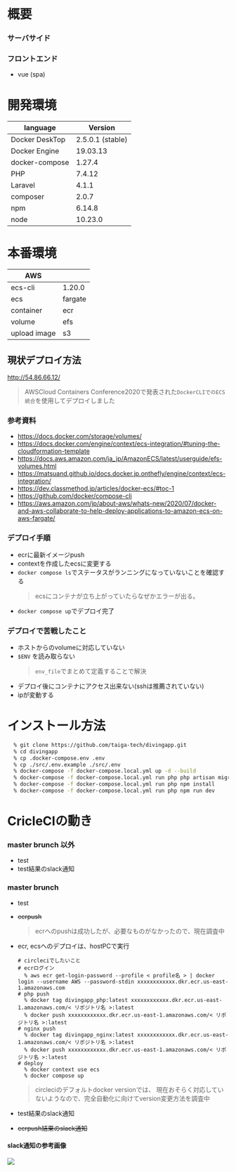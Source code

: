 # 概要
### サーバサイド
### フロントエンド
  - vue (spa)
# 開発環境
|language|Version|
|---|---|
|Docker DeskTop|2.5.0.1 (stable)|
|Docker Engine|19.03.13|
|docker-compose|1.27.4|
|PHP|7.4.12|
|Laravel|4.1.1|
|composer|2.0.7|
|npm|6.14.8|
|node|10.23.0|

# 本番環境
|AWS||
|--|--|
|ecs-cli|1.20.0|
|ecs|fargate|
|container|ecr|
|volume|efs|
|upload image|s3|

## 現状デプロイ方法
http://54.86.66.12/
  > AWSCloud Containers Conference2020で発表された`DockerCLIでのECS統合`を使用してデプロイしました

### 参考資料
- https://docs.docker.com/storage/volumes/
- https://docs.docker.com/engine/context/ecs-integration/#tuning-the-cloudformation-template
- https://docs.aws.amazon.com/ja_jp/AmazonECS/latest/userguide/efs-volumes.html
- https://matsuand.github.io/docs.docker.jp.onthefly/engine/context/ecs-integration/
- https://dev.classmethod.jp/articles/docker-ecs/#toc-1
- https://github.com/docker/compose-cli
- https://aws.amazon.com/jp/about-aws/whats-new/2020/07/docker-and-aws-collaborate-to-help-deploy-applications-to-amazon-ecs-on-aws-fargate/

### デプロイ手順
- ecrに最新イメージpush
- contextを作成したecsに変更する
- `docker compose ls`でステータスがランニングになっていないことを確認する
  > ecsにコンテナが立ち上がっていたらなぜかエラーが出る。
- `docker compose up`でデプロイ完了

### デプロイで苦戦したこと
- ホストからのvolumeに対応していない
- `$ENV` を読み取らない
  > `env_file`でまとめて定義することで解決
- デプロイ後にコンテナにアクセス出来ない(sshは推薦されていない)
- ipが変動する


# インストール方法
```bash
  % git clone https://github.com/taiga-tech/divingapp.git
  % cd divingapp
  % cp .docker-compose.env .env
  % cp ./src/.env.example ./src/.env
  % docker-compose -f docker-compose.local.yml up -d --build
  % docker-compose -f docker-compose.local.yml run php php artisan migrate
  % docker-compose -f docker-compose.local.yml run php npm install
  % docker-compose -f docker-compose.local.yml run php npm run dev
```

# CricleCIの動き

### master brunch 以外
- test
- test結果のslack通知

### master brunch
- test
- ~~ecrpush~~
  > ecrへのpushは成功したが、必要なものがなかったので、現在調査中

- ecr, ecsへのデプロイは、hostPCで実行
  ``` shell
  # circleciでしたいこと
  # ecrログイン
    % aws ecr get-login-password --profile < profile名 > | docker login --username AWS --password-stdin xxxxxxxxxxxx.dkr.ecr.us-east-1.amazonaws.com
  # php push
    % docker tag divingapp_php:latest xxxxxxxxxxxx.dkr.ecr.us-east-1.amazonaws.com/< リポジトリ名 >:latest
    % docker push xxxxxxxxxxxx.dkr.ecr.us-east-1.amazonaws.com/< リポジトリ名 >:latest
  # nginx push
    % docker tag divingapp_nginx:latest xxxxxxxxxxxx.dkr.ecr.us-east-1.amazonaws.com/< リポジトリ名 >:latest
    % docker push xxxxxxxxxxxx.dkr.ecr.us-east-1.amazonaws.com/< リポジトリ名 >:latest
  # deploy
    % docker context use ecs
    % docker compose up
  ```
  > circleciのデフォルトdocker versionでは、
    現在おそらく対応していないようなので、完全自動化に向けてversion変更方法を調査中
- test結果のslack通知
- ~~ecrpush結果のslack通知~~

#### slack通知の参考画像
![](https://user-images.githubusercontent.com/67569270/96187946-d2ad5880-0f78-11eb-8eae-fb99a7af7cc7.png)
